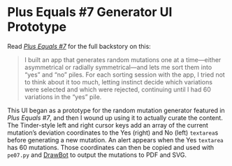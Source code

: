 # Plus Equals #7 Generator UI Prototype

Read [*Plus Equals #7*](https://plusequals.art/07/) for the full backstory on this:

> I built an app that generates random mutations one at a time—either asymmetrical or radially symmetrical—and lets me sort them into “yes” and “no” piles. For each sorting session with the app, I tried not to think about it too much, letting instinct decide which variations were selected and which were rejected, continuing until I had 60 variations in the “yes” pile.

This UI began as a prototype for the random mutation generator featured in *Plus Equals #7*, and then I wound up using it to actually curate the content. The Tinder-style left and right cursor keys add an array of the current mutation’s deviation coordinates to the Yes (right) and No (left) `textarea`s before generating a new mutation. An alert appears when the Yes `textarea` has 60 mutations. Those coordinates can then be copied and used with `pe07.py` and [DrawBot](https://drawbot.com/) to output the mutations to PDF and SVG.